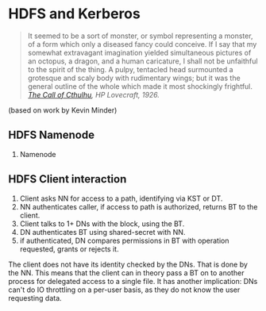 # HDFS and Kerberos

> It seemed to be a sort of monster, or symbol representing a monster, of a form which only a diseased fancy could conceive. If I say that my somewhat extravagant imagination yielded simultaneous pictures of an octopus, a dragon, and a human caricature, I shall not be unfaithful to the spirit of the thing. A pulpy, tentacled head surmounted a grotesque and scaly body with rudimentary wings; but it was the general outline of the whole which made it most shockingly frightful.
> *[The Call of Cthulhu](https://en.wikisource.org/wiki/The_Call_of_Cthulhu), HP Lovecraft, 1926.*


(based on work by Kevin Minder)


## HDFS Namenode

1. Namenode

## HDFS Client interaction

1. Client asks NN for access to a path, identifying via KST or DT.
1. NN authenticates caller, if access to path is authorized, returns BT to the client.
1. Client talks to 1+ DNs with the block, using the BT.
1. DN authenticates BT using shared-secret with NN.
1. if authenticated, DN compares permissions in BT with operation requested, grants or rejects it.

The client does not have its identity checked by the DNs. That is done by the NN. This means
that the client can in theory pass a BT on to another process for delegated access to a single
file. It has another implication: DNs can't do IO throttling on a per-user basis, as they do
not know the user requesting data.
